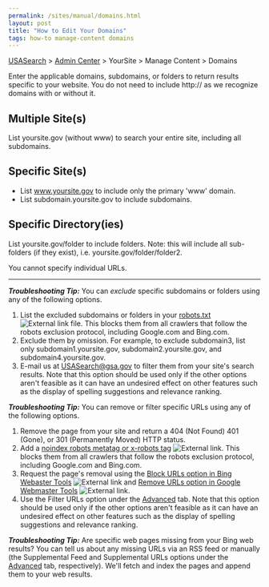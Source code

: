 ```yaml
---
permalink: /sites/manual/domains.html
layout: post
title: "How to Edit Your Domains"
tags: how-to manage-content domains 
---
```

[USASearch](http://usasearch.howto.gov) > [Admin Center](https://search.usa.gov/sites) > YourSite > Manage Content > Domains

Enter the applicable domains, subdomains, or folders to return results specific to your website. You do not need to include http:// as we recognize domains with or without it. 

## Multiple Site(s)

List yoursite.gov (without www) to search your entire site, including all subdomains.

## Specific Site(s)

* List www.yoursite.gov to include only the primary 'www' domain. 
* List subdomain.yoursite.gov to include subdomains. 

## Specific Directory(ies)

List yoursite.gov/folder to include folders. Note: this will include all sub-folders (if they exist), i.e. yoursite.gov/folder/folder2. 

You cannot specify individual URLs. 

---

***Troubleshooting Tip:*** You can *exclude* specific subdomains or folders using any of the following options. 

1. List the excluded subdomains or folders in your [robots.txt](http://www.robotstxt.org) ![External link](https://9fddeb862c037f6d2190-f1564c64756a8cfee25b6b19953b1d23.ssl.cf2.rackcdn.com/external_link.gif) file. This blocks them from all crawlers that follow the robots exclusion protocol, including Google.com and Bing.com.
2. Exclude them by omission. For example, to exclude subdomain3, list only subdomain1.yoursite.gov, subdomain2.yoursite.gov, and subdomain4.yoursite.gov.
3. E-mail us at <USASearch@gsa.gov> to filter them from your site's search results. Note that this option should be used only if the other options aren't feasible as it can have an undesired effect on other features such as the display of spelling suggestions and relevance ranking.

<a id="filter"></a>***Troubleshooting Tip:*** You can remove or filter specific URLs using any of the following options.

1. Remove the page from your site and return a 404 (Not Found) 401 (Gone), or 301 (Permanently Moved) HTTP status. 
2. Add a [noindex robots metatag or x-robots tag](https://developers.google.com/webmasters/control-crawl-index/docs/robots_meta_tag?csw=1) ![External link](https://9fddeb862c037f6d2190-f1564c64756a8cfee25b6b19953b1d23.ssl.cf2.rackcdn.com/external_link.gif). This blocks them from all crawlers that follow the robots exclusion protocol, including Google.com and Bing.com.
3. Request the page's removal using the [Block URLs option in Bing Webaster Tools](http://www.bing.com/webmaster/help/block-urls-from-bing-264e560a) ![External link](https://9fddeb862c037f6d2190-f1564c64756a8cfee25b6b19953b1d23.ssl.cf2.rackcdn.com/external_link.gif) and [Remove URLs option in Google Webmaster Tools](https://support.google.com/webmasters/answer/1663419) ![External link](https://9fddeb862c037f6d2190-f1564c64756a8cfee25b6b19953b1d23.ssl.cf2.rackcdn.com/external_link.gif).
4. Use the Filter URLs option under the [Advanced](/sites/manual/domains-advanced.html) tab. Note that this option should be used only if the other options aren't feasible as it can have an undesired effect on other features such as the display of spelling suggestions and relevance ranking.

***Troubleshooting Tip:*** Are specific web pages missing from your Bing web results? You can tell us about any missing URLs via an RSS feed or manually (the Supplemental Feed and Supplemental URLs options under the [Advanced](/sites/manual/domains-advanced.html) tab, respectively). We'll fetch and index the pages and append them to your web results.
